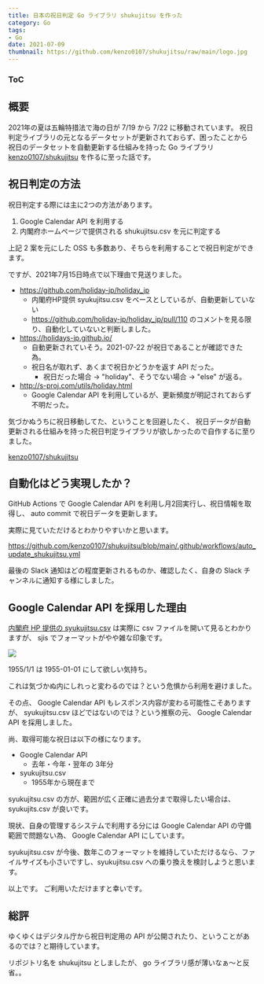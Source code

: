 ```yaml
---
title: 日本の祝日判定 Go ライブラリ shukujitsu を作った
category: Go
tags:
- Go
date: 2021-07-09
thumbnail: https://github.com/kenzo0107/shukujitsu/raw/main/logo.jpg
---
```


<div class="toc">
<div class="toc-content">
<h3 class="menu-label">ToC</h3>
<!-- toc -->
</div>
</div>

<!-- more -->

## 概要

2021年の夏は五輪特措法で海の日が 7/19 から 7/22 に移動されています。
祝日判定ライブラリの元となるデータセットが更新されておらず、困ったことから
祝日のデータセットを自動更新する仕組みを持った Go ライブラリ [kenzo0107/shukujitsu](https://github.com/kenzo0107/shukujitsu) を作るに至った話です。


## 祝日判定の方法

祝日判定する際には主に2つの方法があります。

1. Google Calendar API を利用する
2. 内閣府ホームページで提供される shukujitsu.csv を元に判定する

上記 2 案を元にした OSS も多数あり、そちらを利用することで祝日判定ができます。

ですが、2021年7月15日時点で以下理由で見送りました。

* https://github.com/holiday-jp/holiday_jp
  * 内閣府HP提供 syukujitsu.csv をベースとしているが、自動更新していない
  * https://github.com/holiday-jp/holiday_jp/pull/110 のコメントを見る限り、自動化していないと判断しました。
* https://holidays-jp.github.io/
  - 自動更新されていそう。2021-07-22 が祝日であることが確認できた為。
  - 祝日名が取れず、あくまで祝日かどうかを返す API だった。
    - 祝日だった場合 → "holiday"、そうでない場合 → "else" が返る。
* http://s-proj.com/utils/holiday.html
  - Google Calendar API を利用しているが、更新頻度が明記されておらず不明だった。

気づかぬうちに祝日移動してた、ということを回避したく、
祝日データが自動更新される仕組みを持った祝日判定ライブラリが欲しかったので自作するに至りました。

[kenzo0107/shukujitsu](https://github.com/kenzo0107/shukujitsu)

## 自動化はどう実現したか？

GitHub Actions で Google Calendar API を利用し月2回実行し、祝日情報を取得し、 auto commit で祝日データを更新します。

実際に見ていただけるとわかりやすいかと思います。

https://github.com/kenzo0107/shukujitsu/blob/main/.github/workflows/auto_update_shukujitsu.yml


最後の Slack 通知はどの程度更新されるものか、確認したく、自身の Slack チャンネルに通知する様にしました。

## Google Calendar API を採用した理由

[内閣府 HP 提供の syukujitsu.csv](https://www8.cao.go.jp/chosei/shukujitsu/syukujitsu.csv) は実際に csv ファイルを開いて見るとわかりますが、
sjis でフォーマットがやや雑な印象です。

![](https://i.imgur.com/rD1QRqD.png)

1955/1/1 は 1955-01-01 にして欲しい気持ち。

これは気づかぬ内にしれっと変わるのでは？という危惧から利用を避けました。

その点、 Google Calendar API もレスポンス内容が変わる可能性こそありますが、
syukujitsu.csv ほどではないのでは？という推察の元、
Google Calendar API を採用しました。


尚、取得可能な祝日は以下の様になります。

* Google Calendar API
  * 去年・今年・翌年の 3年分
* syukujitsu.csv
  * 1955年から現在まで

syukujitsu.csv の方が、範囲が広く正確に過去分まで取得したい場合は、syukujits.csv が良いです。

現状、自身の管理するシステムで利用する分には Google Calendar API の守備範囲で問題ない為、 Google Calendar API にしています。

syukujitsu.csv が今後、数年このフォーマットを維持していただけるなら、ファイルサイズも小さいですし、syukujitsu.csv への乗り換えを検討しようと思います。

以上です。
ご利用いただけますと幸いです。


## 総評

ゆくゆくはデジタル庁から祝日判定用の API が公開されたり、ということがあるのでは？と期待しています。

リポジトリ名を shukujitsu としましたが、 go ライブラリ感が薄いなぁ〜と反省。。
